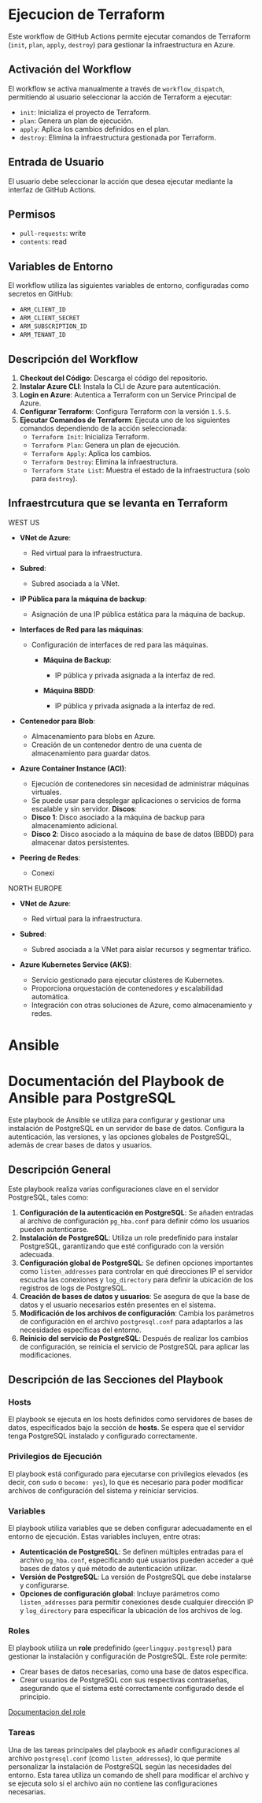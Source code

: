 # Ejecucion de Terraform

Este workflow de GitHub Actions permite ejecutar comandos de Terraform (`init`, `plan`, `apply`, `destroy`) para gestionar la infraestructura en Azure.

## Activación del Workflow

El workflow se activa manualmente a través de `workflow_dispatch`, permitiendo al usuario seleccionar la acción de Terraform a ejecutar:

- `init`: Inicializa el proyecto de Terraform.
- `plan`: Genera un plan de ejecución.
- `apply`: Aplica los cambios definidos en el plan.
- `destroy`: Elimina la infraestructura gestionada por Terraform.

## Entrada de Usuario

El usuario debe seleccionar la acción que desea ejecutar mediante la interfaz de GitHub Actions.

## Permisos

- `pull-requests`: write
- `contents`: read

## Variables de Entorno

El workflow utiliza las siguientes variables de entorno, configuradas como secretos en GitHub:

- `ARM_CLIENT_ID`
- `ARM_CLIENT_SECRET`
- `ARM_SUBSCRIPTION_ID`
- `ARM_TENANT_ID`

## Descripción del Workflow

1. **Checkout del Código**: Descarga el código del repositorio.
2. **Instalar Azure CLI**: Instala la CLI de Azure para autenticación.
3. **Login en Azure**: Autentica a Terraform con un Service Principal de Azure.
4. **Configurar Terraform**: Configura Terraform con la versión `1.5.5`.
5. **Ejecutar Comandos de Terraform**: Ejecuta uno de los siguientes comandos dependiendo de la acción seleccionada:
   - `Terraform Init`: Inicializa Terraform.
   - `Terraform Plan`: Genera un plan de ejecución.
   - `Terraform Apply`: Aplica los cambios.
   - `Terraform Destroy`: Elimina la infraestructura.
   - `Terraform State List`: Muestra el estado de la infraestructura (solo para `destroy`).

## Infraestrcutura que se levanta en Terraform

WEST US

- **VNet de Azure**:
  - Red virtual para la infraestructura.
  
- **Subred**:
  - Subred asociada a la VNet.
  
- **IP Pública para la máquina de backup**:
  - Asignación de una IP pública estática para la máquina de backup.

- **Interfaces de Red para las máquinas**:
  - Configuración de interfaces de red para las máquinas.

    - **Máquina de Backup**:
      - IP pública y privada asignada a la interfaz de red.
    
    - **Máquina BBDD**:
      - IP pública y privada asignada a la interfaz de red.

- **Contenedor para Blob**:
  - Almacenamiento para blobs en Azure.
  - Creación de un contenedor dentro de una cuenta de almacenamiento para guardar datos.

- **Azure Container Instance (ACI)**:
  - Ejecución de contenedores sin necesidad de administrar máquinas virtuales.
  - Se puede usar para desplegar aplicaciones o servicios de forma escalable y sin servidor.
 **Discos**:
  - **Disco 1**: Disco asociado a la máquina de backup para almacenamiento adicional.
  - **Disco 2**: Disco asociado a la máquina de base de datos (BBDD) para almacenar datos persistentes.

- **Peering de Redes**:
  - Conexi
        
NORTH EUROPE

- **VNet de Azure**:
  - Red virtual para la infraestructura.

- **Subred**:
  - Subred asociada a la VNet para aislar recursos y segmentar tráfico.

- **Azure Kubernetes Service (AKS)**:
  - Servicio gestionado para ejecutar clústeres de Kubernetes.
  - Proporciona orquestación de contenedores y escalabilidad automática.
  - Integración con otras soluciones de Azure, como almacenamiento y redes.

# Ansible

# Documentación del Playbook de Ansible para PostgreSQL

Este playbook de Ansible se utiliza para configurar y gestionar una instalación de PostgreSQL en un servidor de base de datos. Configura la autenticación, las versiones, y las opciones globales de PostgreSQL, además de crear bases de datos y usuarios.

## Descripción General

Este playbook realiza varias configuraciones clave en el servidor PostgreSQL, tales como:

1. **Configuración de la autenticación en PostgreSQL**: Se añaden entradas al archivo de configuración `pg_hba.conf` para definir cómo los usuarios pueden autenticarse.
2. **Instalación de PostgreSQL**: Utiliza un role predefinido para instalar PostgreSQL, garantizando que esté configurado con la versión adecuada.
3. **Configuración global de PostgreSQL**: Se definen opciones importantes como `listen_addresses` para controlar en qué direcciones IP el servidor escucha las conexiones y `log_directory` para definir la ubicación de los registros de logs de PostgreSQL.
4. **Creación de bases de datos y usuarios**: Se asegura de que la base de datos y el usuario necesarios estén presentes en el sistema.
5. **Modificación de los archivos de configuración**: Cambia los parámetros de configuración en el archivo `postgresql.conf` para adaptarlos a las necesidades específicas del entorno.
6. **Reinicio del servicio de PostgreSQL**: Después de realizar los cambios de configuración, se reinicia el servicio de PostgreSQL para aplicar las modificaciones.

## Descripción de las Secciones del Playbook

### Hosts

El playbook se ejecuta en los hosts definidos como servidores de bases de datos, especificados bajo la sección de **hosts**. Se espera que el servidor tenga PostgreSQL instalado y configurado correctamente.

### Privilegios de Ejecución

El playbook está configurado para ejecutarse con privilegios elevados (es decir, con `sudo` o `become: yes`), lo que es necesario para poder modificar archivos de configuración del sistema y reiniciar servicios.

### Variables

El playbook utiliza variables que se deben configurar adecuadamente en el entorno de ejecución. Estas variables incluyen, entre otras:

- **Autenticación de PostgreSQL**: Se definen múltiples entradas para el archivo `pg_hba.conf`, especificando qué usuarios pueden acceder a qué bases de datos y qué método de autenticación utilizar.
- **Versión de PostgreSQL**: La versión de PostgreSQL que debe instalarse y configurarse.
- **Opciones de configuración global**: Incluye parámetros como `listen_addresses` para permitir conexiones desde cualquier dirección IP y `log_directory` para especificar la ubicación de los archivos de log.

### Roles

El playbook utiliza un **role** predefinido (`geerlingguy.postgresql`) para gestionar la instalación y configuración de PostgreSQL. Este role permite:

- Crear bases de datos necesarias, como una base de datos específica.
- Crear usuarios de PostgreSQL con sus respectivas contraseñas, asegurando que el sistema esté correctamente configurado desde el principio.

[Documentacion del role](https://galaxy.ansible.com/ui/standalone/roles/geerlingguy/postgresql/documentation/)
### Tareas

Una de las tareas principales del playbook es añadir configuraciones al archivo `postgresql.conf` (como `listen_addresses`), lo que permite personalizar la instalación de PostgreSQL según las necesidades del entorno. Esta tarea utiliza un comando de shell para modificar el archivo y se ejecuta solo si el archivo aún no contiene las configuraciones necesarias.






